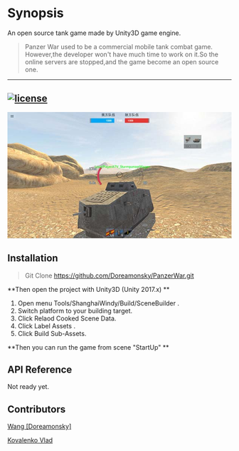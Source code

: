 # Synopsis 
An open source tank game made by Unity3D game engine.

> Panzer War used to be a commercial  mobile tank combat game. However,the developer won't have much time to work on it.So the online servers are stopped,and the game become an open source one.



------------
 [![license](http://img.shields.io/badge/license-MIT-blue.svg)]()
------------

 ![GameScreenShot](https://github.com/Doreamonsky/Markdown/blob/master/Screenshot.jpg?raw=true)
 

## Installation 
> Git Clone https://github.com/Doreamonsky/PanzerWar.git

**Then open the project with Unity3D (Unity 2017.x)
**

1. Open menu Tools/ShanghaiWindy/Build/SceneBuilder .
2. Switch platform to your building target.
3. Click Relaod Cooked Scene Data.
4. Click Label Assets .
5. Click Build Sub-Assets.

**Then you can run the game from scene "StartUp"
**

## API Reference
Not ready yet.

## Contributors
[Wang [Doreamonsky]](http://https://vk.com/doreamonsky "Wang [Doreamonsky]")

[Kovalenko Vlad](https://vk.com/iso_slacker_yt "Kovalenko Vlad")
